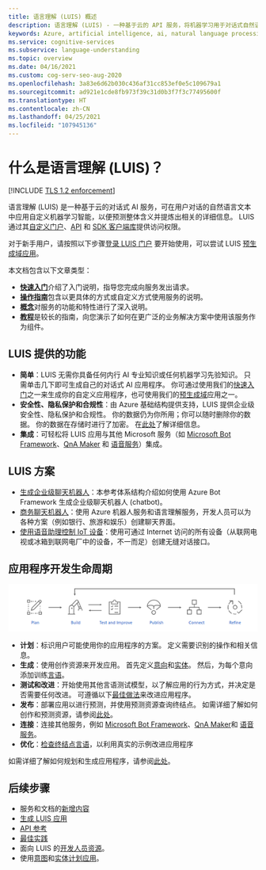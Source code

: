```yaml
---
title: 语言理解 (LUIS) 概述
description: 语言理解 (LUIS) - 一种基于云的 API 服务，将机器学习用于对话式自然语言，来预测含义和提取信息。
keywords: Azure, artificial intelligence, ai, natural language processing, nlp, natural language understanding, nlu, LUIS, conversational AI, ai chatbot, nlp ai, azure luis
ms.service: cognitive-services
ms.subservice: language-understanding
ms.topic: overview
ms.date: 04/16/2021
ms.custom: cog-serv-seo-aug-2020
ms.openlocfilehash: 3a83e6d62b030c436af31cc853ef0e5c109679a1
ms.sourcegitcommit: ad921e1cde8fb973f39c31d0b3f7f3c77495600f
ms.translationtype: HT
ms.contentlocale: zh-CN
ms.lasthandoff: 04/25/2021
ms.locfileid: "107945136"
---
```

# <a name="what-is-language-understanding-luis"></a>什么是语言理解 (LUIS)？

[!INCLUDE [TLS 1.2 enforcement](../../../includes/cognitive-services-tls-announcement.md)]

语言理解 (LUIS) 是一种基于云的对话式 AI 服务，可在用户对话的自然语言文本中应用自定义机器学习智能，以便预测整体含义并提炼出相关的详细信息。 LUIS 通过其[自定义门户](https://www.luis.ai)、[API][endpoint-apis] 和 [SDK 客户端库](client-libraries-rest-api.md)提供访问权限。

对于新手用户，请按照以下步骤[登录 LUIS 门户](sign-in-luis-portal.md "登录到 LUIS 门户") 要开始使用，可以尝试 LUIS [预生成域应用](luis-get-started-create-app.md)。

本文档包含以下文章类型：  

* [**快速入门**](luis-get-started-create-app.md)介绍了入门说明，指导您完成向服务发出请求。  
* [**操作指南**](luis-how-to-start-new-app.md)包含以更具体的方式或自定义方式使用服务的说明。  
* [**概念**](artificial-intelligence.md)对服务的功能和特性进行了深入说明。  
* [**教程**](tutorial-intents-only.md)是较长的指南，向您演示了如何在更广泛的业务解决方案中使用该服务作为组件。  

## <a name="what-does-luis-offer"></a>LUIS 提供的功能 

* **简单**：LUIS 无需你具备任何内行 AI 专业知识或任何机器学习先验知识。 只需单击几下即可生成自己的对话式 AI 应用程序。 你可通过使用我们的[快速入门](luis-get-started-create-app.md)之一来生成你的自定义应用程序，也可使用我们的[预生成域](luis-get-started-create-app.md)应用之一。
* **安全性、隐私保护和合规性**：由 Azure 基础结构提供支持，LUIS 提供企业级安全性、隐私保护和合规性。 你的数据仍为你所用；你可以随时删除你的数据。 你的数据在存储时进行了加密。 在[此处](https://azure.microsoft.com/support/legal/cognitive-services-compliance-and-privacy)了解详细信息。
* **集成**：可轻松将 LUIS 应用与其他 Microsoft 服务（如 [Microsoft Bot Framework](https://docs.microsoft.com/composer/tutorial/tutorial-luis)、[QnA Maker](../QnAMaker/choose-natural-language-processing-service.md) 和 [语音服务](../Speech-Service/quickstarts/intent-recognition.md)）集成。


## <a name="luis-scenarios"></a>LUIS 方案
* [生成企业级聊天机器人](https://docs.microsoft.com/azure/architecture/reference-architectures/ai/conversational-bot)：本参考体系结构介绍如何使用 Azure Bot Framework 生成企业级聊天机器人 (chatbot)。
* [商务聊天机器人](https://docs.microsoft.com/azure/architecture/solution-ideas/articles/commerce-chatbot)：使用 Azure 机器人服务和语言理解服务，开发人员可以为各种方案（例如银行、旅游和娱乐）创建聊天界面。
* [使用语音助理控制 IoT 设备](https://docs.microsoft.com/azure/architecture/solution-ideas/articles/iot-controlling-devices-with-voice-assistant)：使用可通过 Internet 访问的所有设备（从联网电视或冰箱到联网电厂中的设备，不一而足）创建无缝对话接口。


## <a name="application-development-life-cycle"></a>应用程序开发生命周期

![LUIS 应用开发生命周期](./media/luis-overview/luis-dev-lifecycle.png "LUIS 应用程序开发生命周期")

-   **计划**：标识用户可能使用你的应用程序的方案。 定义需要识别的操作和相关信息。
-   **生成**：使用创作资源来开发应用。 首先定义[意向](luis-concept-intent.md)和[实体](luis-concept-entity-types.md)。 然后，为每个意向添加训练[言语](luis-concept-utterance.md)。 
-   **测试和改进**：开始使用其他言语测试模型，以了解应用的行为方式，并决定是否需要任何改进。 可遵循以下[最佳做法](luis-concept-best-practices.md)来改进应用程序。 
-   **发布**：部署应用以进行预测，并使用预测资源查询终结点。 如需详细了解如何创作和预测资源，请参阅[此处](luis-how-to-azure-subscription.md#luis-resources)。 
-   **连接**：连接其他服务，例如 [Microsoft Bot Framework](https://docs.microsoft.com/composer/tutorial/tutorial-luis)、[QnA Maker](../QnAMaker/choose-natural-language-processing-service.md)和 [语音服务](../Speech-Service/quickstarts/intent-recognition.md)。 
-   **优化**：[检查终结点言语](luis-concept-review-endpoint-utterances.md)，以利用真实的示例改进应用程序

如需详细了解如何规划和生成应用程序，请参阅[此处](luis-how-plan-your-app.md)。

## <a name="next-steps"></a>后续步骤

* 服务和文档的[新增内容](whats-new.md "新变化")
* [生成 LUIS 应用](tutorial-intents-only.md)
* [API 参考][endpoint-apis]
* [最佳实践](luis-concept-best-practices.md)
* 面向 LUIS 的[开发人员资源](developer-reference-resource.md "开发人员资源")。
* 使用[意图](luis-concept-intent.md "意向")和[实体](luis-concept-entity-types.md "实体")[计划应用](luis-how-plan-your-app.md "规划应用")。

[bot-framework]: /bot-framework/
[flow]: /connectors/luis/
[authoring-apis]: https://go.microsoft.com/fwlink/?linkid=2092087
[endpoint-apis]: https://go.microsoft.com/fwlink/?linkid=2092356
[qnamaker]: https://qnamaker.ai/
